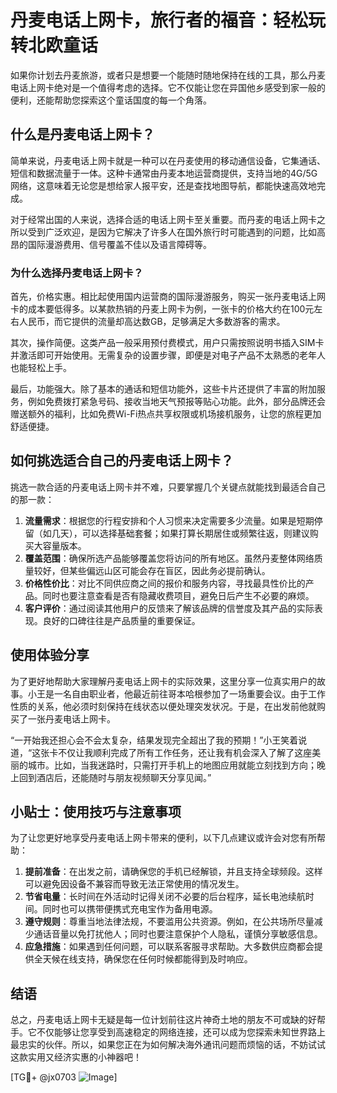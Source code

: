 # 丹麦电话上网卡，旅行者的福音：轻松玩转北欧童话

如果你计划去丹麦旅游，或者只是想要一个能随时随地保持在线的工具，那么丹麦电话上网卡绝对是一个值得考虑的选择。它不仅能让您在异国他乡感受到家一般的便利，还能帮助您探索这个童话国度的每一个角落。

## 什么是丹麦电话上网卡？

简单来说，丹麦电话上网卡就是一种可以在丹麦使用的移动通信设备，它集通话、短信和数据流量于一体。这种卡通常由丹麦本地运营商提供，支持当地的4G/5G网络，这意味着无论您是想给家人报平安，还是查找地图导航，都能快速高效地完成。

对于经常出国的人来说，选择合适的电话上网卡至关重要。而丹麦的电话上网卡之所以受到广泛欢迎，是因为它解决了许多人在国外旅行时可能遇到的问题，比如高昂的国际漫游费用、信号覆盖不佳以及语言障碍等。

### 为什么选择丹麦电话上网卡？

首先，价格实惠。相比起使用国内运营商的国际漫游服务，购买一张丹麦电话上网卡的成本要低得多。以某款热销的丹麦上网卡为例，一张卡的价格大约在100元左右人民币，而它提供的流量却高达数GB，足够满足大多数游客的需求。

其次，操作简便。这类产品一般采用预付费模式，用户只需按照说明书插入SIM卡并激活即可开始使用。无需复杂的设置步骤，即便是对电子产品不太熟悉的老年人也能轻松上手。

最后，功能强大。除了基本的通话和短信功能外，这些卡片还提供了丰富的附加服务，例如免费拨打紧急号码、接收当地天气预报等贴心功能。此外，部分品牌还会赠送额外的福利，比如免费Wi-Fi热点共享权限或机场接机服务，让您的旅程更加舒适便捷。

## 如何挑选适合自己的丹麦电话上网卡？

挑选一款合适的丹麦电话上网卡并不难，只要掌握几个关键点就能找到最适合自己的那一款：

1. **流量需求**：根据您的行程安排和个人习惯来决定需要多少流量。如果是短期停留（如几天），可以选择基础套餐；如果打算长期居住或频繁往返，则建议购买大容量版本。
2. **覆盖范围**：确保所选产品能够覆盖您将访问的所有地区。虽然丹麦整体网络质量较好，但某些偏远山区可能会存在盲区，因此务必提前确认。
3. **价格性价比**：对比不同供应商之间的报价和服务内容，寻找最具性价比的产品。同时也要注意查看是否有隐藏收费项目，避免日后产生不必要的麻烦。
4. **客户评价**：通过阅读其他用户的反馈来了解该品牌的信誉度及其产品的实际表现。良好的口碑往往是产品质量的重要保证。

## 使用体验分享

为了更好地帮助大家理解丹麦电话上网卡的实际效果，这里分享一位真实用户的故事。小王是一名自由职业者，他最近前往哥本哈根参加了一场重要会议。由于工作性质的关系，他必须时刻保持在线状态以便处理突发状况。于是，在出发前他就购买了一张丹麦电话上网卡。

“一开始我还担心会不会太复杂，结果发现完全超出了我的预期！”小王笑着说道，“这张卡不仅让我顺利完成了所有工作任务，还让我有机会深入了解了这座美丽的城市。比如，当我迷路时，只需打开手机上的地图应用就能立刻找到方向；晚上回到酒店后，还能随时与朋友视频聊天分享见闻。”

## 小贴士：使用技巧与注意事项

为了让您更好地享受丹麦电话上网卡带来的便利，以下几点建议或许会对您有所帮助：

1. **提前准备**：在出发之前，请确保您的手机已经解锁，并且支持全球频段。这样可以避免因设备不兼容而导致无法正常使用的情况发生。
2. **节省电量**：长时间在外活动时记得关闭不必要的后台程序，延长电池续航时间。同时也可以携带便携式充电宝作为备用电源。
3. **遵守规则**：尊重当地法律法规，不要滥用公共资源。例如，在公共场所尽量减少通话音量以免打扰他人；同时也要注意保护个人隐私，谨慎分享敏感信息。
4. **应急措施**：如果遇到任何问题，可以联系客服寻求帮助。大多数供应商都会提供全天候在线支持，确保您在任何时候都能得到及时响应。

## 结语

总之，丹麦电话上网卡无疑是每一位计划前往这片神奇土地的朋友不可或缺的好帮手。它不仅能够让您享受到高速稳定的网络连接，还可以成为您探索未知世界路上最忠实的伙伴。所以，如果您正在为如何解决海外通讯问题而烦恼的话，不妨试试这款实用又经济实惠的小神器吧！

[TG💪+ @jx0703 ![Image](https://github.com/user-attachments/assets/dbca1d08-cadb-493c-b0ec-ad6f7a83f270)]